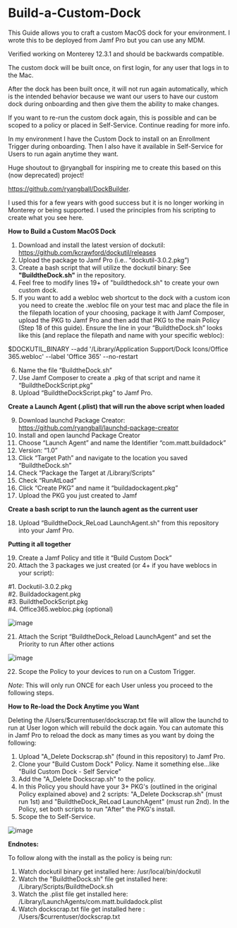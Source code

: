 # Build-a-Custom-Dock

This Guide allows you to craft a custom MacOS dock for your environment. I wrote this to be deployed from Jamf Pro but you can use any MDM.

Verified working on Monterey 12.3.1 and should be backwards compatible.

The custom dock will be built once, on first login, for any user that logs in to the Mac.

After the dock has been built once, it will not run again automatically, which is the intended behavior because we want our users to have our custom dock during onboarding and then give them the ability to make changes.

If you want to re-run the custom dock again, this is possible and can be scoped to a policy or placed in Self-Service. Continue reading for more info.

In my environment I have the Custom Dock to install on an Enrollment Trigger during onboarding. Then I also have it available in Self-Service for Users to run again anytime they want.

Huge shoutout to @ryangball for inspiring me to create this based on this (now deprecated) project!

https://github.com/ryangball/DockBuilder. 

I used this for a few years with good success but it is no longer working in Monterey or being supported. I used the principles from his scripting to create what you see here. 

**How to Build a Custom MacOS Dock**

1.	Download and install the latest version of dockutil: https://github.com/kcrawford/dockutil/releases
2.	Upload the package to Jamf Pro (i.e.. “dockutil-3.0.2.pkg”)
3.	Create a bash script that will utilize the dockutil binary: See **"BuildtheDock.sh"** in the repository.
4.	Feel free to modify lines 19+ of "buildthedock.sh" to create your own custom dock. 
5.	If you want to add a webloc web shortcut to the dock with a custom icon you need to create the .webloc file on your test mac and place the file in the filepath location of your choosing, package it with Jamf Composer, upload the PKG to Jamf Pro and then add that PKG to the main Policy (Step 18 of this guide). Ensure the line in your  “BuildtheDock.sh” looks like this (and replace the filepath and name with your specific webloc):

$DOCKUTIL_BINARY --add '/Library/Application Support/Dock Icons/Office 365.webloc' --label 'Office 365' --no-restart

6.	Name the file “BuildtheDock.sh”
7.	Use Jamf Composer to create a .pkg of that script and name it “BuildtheDockScript.pkg”
8.	Upload “BuildtheDockScript.pkg” to Jamf Pro.

**Create a Launch Agent (.plist) that will run the above script when loaded**

9.	Download launchd Package Creator: https://github.com/ryangball/launchd-package-creator
10.	Install and open launchd Package Creator
11.	Choose “Launch Agent” and name the Identifier “com.matt.buildadock”
12.	Version: “1.0”
13.	Click “Target Path” and navigate to the location you saved “BuildtheDock.sh”
14.	Check “Package the Target at /Library/Scripts”
15.	Check “RunAtLoad”
16.	Click “Create PKG” and name it “buildadockagent.pkg”
17.	Upload the PKG you just created to Jamf

**Create a bash script to run the launch agent as the current user**

18.	Upload “BuildtheDock_ReLoad LaunchAgent.sh" from this repository into your Jamf Pro.

**Putting it all together**

19.	Create a Jamf Policy and title it “Build Custom Dock”
20.	Attach the 3 packages we just created (or 4+ if you have weblocs in your script):

  #1. Dockutil-3.0.2.pkg  
  #2. Buildadockagent.pkg  
  #3. BuildtheDockScript.pkg  
  #4. Office365.webloc.pkg (optional)  

![image](https://user-images.githubusercontent.com/104439807/165319011-d4cc4cba-e839-47f4-b137-36f5c62780d6.png)


21.	Attach the Script “BuildtheDock_Reload LaunchAgent” and set the Priority to run After other actions

![image](https://user-images.githubusercontent.com/104439807/165331996-6653c5b4-f49a-4807-a0c6-e56278e761f9.png)


22.	Scope the Policy to your devices to run on a Custom Trigger. 

*Note*: This will only run ONCE for each User unless you proceed to the following steps.

**How to Re-load the Dock Anytime you Want**

Deleting the /Users/$currentuser/dockscrap.txt file will allow the launchd to run at User logon which will rebuild the dock again. You can automate this in Jamf Pro to reload the dock as many times as you want by doing the following:

1. Upload "A_Delete Dockscrap.sh" (found in this repository) to Jamf Pro.
2. Clone your "Build Custom Dock" Policy. Name it something else...like "Build Custom Dock - Self Service"
3. Add the "A_Delete Dockscrap.sh" to the policy. 
4. In this Policy you should have your 3+ PKG's (outlined in the original Policy explained above) and 2 scripts: "A_Delete Dockscrap.sh" (must run 1st) and "BuildtheDock_ReLoad LaunchAgent" (must run 2nd). In the Policy, set both scripts to run "After" the PKG's install. 
6. Scope the to Self-Service.

![image](https://user-images.githubusercontent.com/104439807/165342728-a6e54d98-2805-4991-b007-1bc4667f4c4c.png)


**Endnotes:**

To follow along with the install as the policy is being run:

1. Watch dockutil binary get installed here: /usr/local/bin/dockutil
2. Watch the "BuildtheDock.sh" file get installed here: /Library/Scripts/BuildtheDock.sh
3. Watch the  .plist file get installed here: /Library/LaunchAgents/com.matt.buildadock.plist
4. Watch dockscrap.txt file get installed here : /Users/$currentuser/dockscrap.txt
